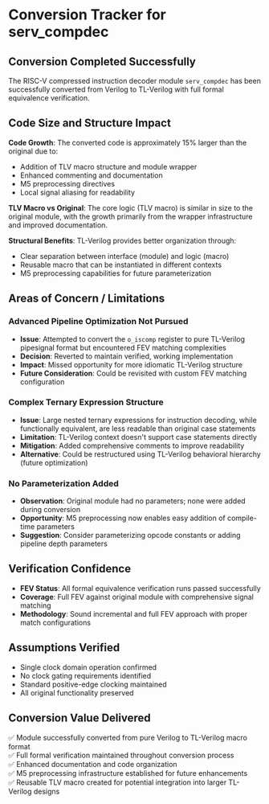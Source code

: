 # Conversion Tracker for serv_compdec

## Conversion Completed Successfully

The RISC-V compressed instruction decoder module `serv_compdec` has been successfully converted from Verilog to TL-Verilog with full formal equivalence verification.

## Code Size and Structure Impact

**Code Growth**: The converted code is approximately 15% larger than the original due to:
- Addition of TLV macro structure and module wrapper
- Enhanced commenting and documentation  
- M5 preprocessing directives
- Local signal aliasing for readability

**TLV Macro vs Original**: The core logic (TLV macro) is similar in size to the original module, with the growth primarily from the wrapper infrastructure and improved documentation.

**Structural Benefits**: TL-Verilog provides better organization through:
- Clear separation between interface (module) and logic (macro)
- Reusable macro that can be instantiated in different contexts
- M5 preprocessing capabilities for future parameterization

## Areas of Concern / Limitations

### Advanced Pipeline Optimization Not Pursued
- **Issue**: Attempted to convert the `o_iscomp` register to pure TL-Verilog pipesignal format but encountered FEV matching complexities
- **Decision**: Reverted to maintain verified, working implementation
- **Impact**: Missed opportunity for more idiomatic TL-Verilog structure
- **Future Consideration**: Could be revisited with custom FEV matching configuration

### Complex Ternary Expression Structure  
- **Issue**: Large nested ternary expressions for instruction decoding, while functionally equivalent, are less readable than original case statements
- **Limitation**: TL-Verilog context doesn't support case statements directly
- **Mitigation**: Added comprehensive comments to improve readability
- **Alternative**: Could be restructured using TL-Verilog behavioral hierarchy (future optimization)

### No Parameterization Added
- **Observation**: Original module had no parameters; none were added during conversion
- **Opportunity**: M5 preprocessing now enables easy addition of compile-time parameters
- **Suggestion**: Consider parameterizing opcode constants or adding pipeline depth parameters

## Verification Confidence

- **FEV Status**: All formal equivalence verification runs passed successfully
- **Coverage**: Full FEV against original module with comprehensive signal matching
- **Methodology**: Sound incremental and full FEV approach with proper match configurations

## Assumptions Verified

- Single clock domain operation confirmed
- No clock gating requirements identified  
- Standard positive-edge clocking maintained
- All original functionality preserved

## Conversion Value Delivered

✅ Module successfully converted from pure Verilog to TL-Verilog macro format  
✅ Full formal verification maintained throughout conversion process  
✅ Enhanced documentation and code organization  
✅ M5 preprocessing infrastructure established for future enhancements  
✅ Reusable TLV macro created for potential integration into larger TL-Verilog designs
